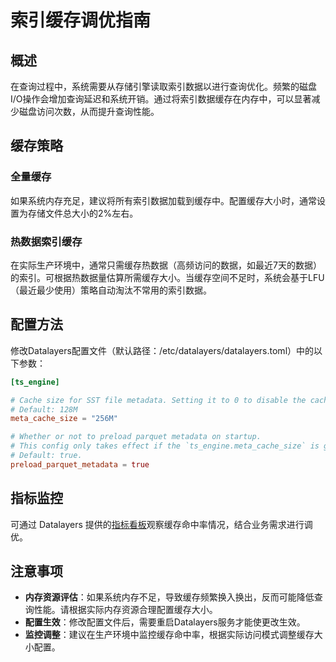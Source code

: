 # 索引缓存调优指南

## 概述
在查询过程中，系统需要从存储引擎读取索引数据以进行查询优化。频繁的磁盘I/O操作会增加查询延迟和系统开销。通过将索引数据缓存在内存中，可以显著减少磁盘访问次数，从而提升查询性能。

## 缓存策略
### 全量缓存
如果系统内存充足，建议将所有索引数据加载到缓存中。配置缓存大小时，通常设置为存储文件总大小的2%左右。

### 热数据索引缓存
在实际生产环境中，通常只需缓存热数据（高频访问的数据，如最近7天的数据）的索引。可根据热数据量估算所需缓存大小。当缓存空间不足时，系统会基于LFU（最近最少使用）策略自动淘汰不常用的索引数据。

## 配置方法

修改Datalayers配置文件（默认路径：/etc/datalayers/datalayers.toml）中的以下参数：

```toml
[ts_engine]

# Cache size for SST file metadata. Setting it to 0 to disable the cache.
# Default: 128M
meta_cache_size = "256M"

# Whether or not to preload parquet metadata on startup.
# This config only takes effect if the `ts_engine.meta_cache_size` is greater than 0.
# Default: true.
preload_parquet_metadata = true
```

## 指标监控
可通过 Datalayers 提供的[指标看板](../../admin/system-monitor-grafana.md)观察缓存命中率情况，结合业务需求进行调优。

## 注意事项
- **内存资源评估**：如果系统内存不足，导致缓存频繁换入换出，反而可能降低查询性能。请根据实际内存资源合理配置缓存大小。
- **配置生效**：修改配置文件后，需要重启Datalayers服务才能使更改生效。
- **监控调整**：建议在生产环境中监控缓存命中率，根据实际访问模式调整缓存大小配置。

